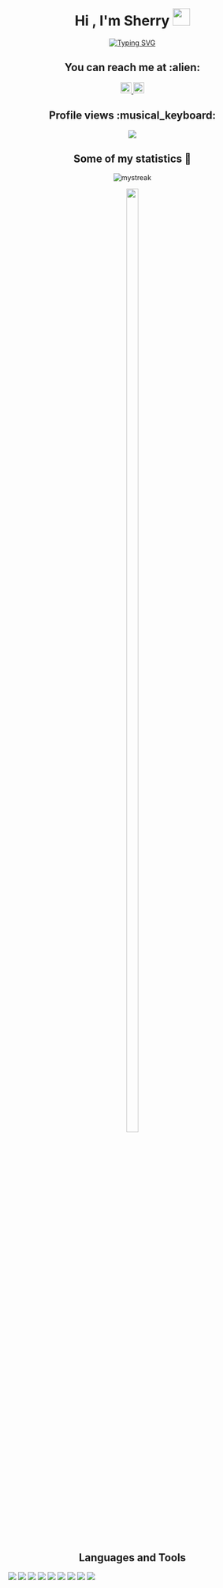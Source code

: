 <h1 align="center">Hi , I'm Sherry <img src="https://media.giphy.com/media/hvRJCLFzcasrR4ia7z/giphy.gif" width="35"></h1>

<p align="center">
<a href="https://git.io/typing-svg"><img src="https://readme-typing-svg.demolab.com?font=Time+New+Roman&size=22&pause=1000&color=0077B5&center=true&width=435&lines=Software+Engineer+%40+Tech;CMU+Graduate;AI+Tool+Contributor" alt="Typing SVG" /></a>
</p>

<h2 align="center">You can reach me at :alien:</h2>

<p align="center">
  <a href="https://www.linkedin.com/in/xiaoxuanlu/">
    <img alt="Sherry's LinkdeIn" width="22px" src="https://www.vectorlogo.zone/logos/linkedin/linkedin-icon.svg" />
  </a>

  <a href="https://www.instagram.com/sherrrryxxl/?hl=en">
    <img alt="Sherry's Instagram" width="22px" src="https://www.vectorlogo.zone/logos/instagram/instagram-icon.svg" />
  </a>
</p>


<h2 align="center">Profile views :musical_keyboard:</h2>
<p align="center">
  <img src="https://komarev.com/ghpvc/?username=XiaoxuanLu&style=flat-square">
</p>
  


<h2 align="center">Some of my statistics 🚀</h2>
<p align="center">
  <img src="https://github-readme-streak-stats.herokuapp.com/?user=XiaoxuanLu&theme=tokyonight" alt="mystreak"/>
</p>
<p align="center">
  <img style="height:70%;width:49%;max-width: 10%" src="https://github-readme-stats.vercel.app/api/top-langs/?username=XiaoxuanLu&theme=tokyonight&layout=compact"/>
</p>


<h2 align="center">Languages and Tools </h2>

<img src="https://img.shields.io/badge/c++%20-%2300599C.svg?&style=for-the-badge&logo=c%2B%2B&logoColor=white">   <img src="https://img.shields.io/badge/python%20-%2314354C.svg?&style=for-the-badge&logo=python&logoColor=white">   <img src="https://img.shields.io/badge/javascript%20-%23323330.svg?&style=for-the-badge&logo=javascript&logoColor=%23F7DF1E">   <img src="https://img.shields.io/badge/html5%20-%23E34F26.svg?&style=for-the-badge&logo=html5&logoColor=white">   <img src="https://img.shields.io/badge/css3%20-%231572B6.svg?&style=for-the-badge&logo=css3&logoColor=white">   <img src="https://img.shields.io/badge/react%20-%2320232a.svg?&style=for-the-badge&logo=react&logoColor=%2361DAFB">   <img src="https://img.shields.io/badge/bootstrap%20-%23563D7C.svg?&style=for-the-badge&logo=bootstrap&logoColor=white">   <img src="https://img.shields.io/badge/git%20-%23F05033.svg?&style=for-the-badge&logo=git&logoColor=white"/>   <img src="http://img.shields.io/badge/-VS%20Code-000000?style=for-the-badge&logo=Visual-studio-code&logoColor=blue">

